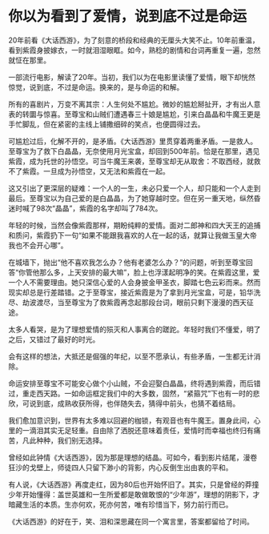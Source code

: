 # 你以为看到了爱情，说到底不过是命运

20年前看《大话西游》，为了刻意的桥段和经典的无厘头大笑不止。10年前重温，看到紫霞身披嫁衣，一时就泪湿眼眶。如今，熟稔的剧情和台词再重复一遍，忽然就怔在那里。 

一部流行电影，解读了20年。当初，我们以为在电影里读懂了爱情，眼下却恍然惊觉，说到底，不过是命运。换来的，是与命运的和解。 

所有的喜剧片，万变不离其宗：人生何处不尴尬。微妙的尴尬掰扯开，才有出人意表的转圜与惊喜。至尊宝和山贼们遭遇春三十娘是尴尬，引来白晶晶和牛魔王更是手忙脚乱，但在紧密的主线上铺撒细碎的笑点，也便圆得过去。 

可尴尬过后，化解不开的，是矛盾。《大话西游》里贯穿着两重矛盾。一是救人。至尊宝为了救下白晶晶，无奈使用月光宝盒，却回到500年前。恰是在那里，遇见紫霞，成为托世的孙悟空。可当牛魔王来袭，至尊宝却无从取舍：不取西经，就救不了紫霞。一旦成为孙悟空，又无法和紫霞在一起。 

这又引出了更深层的疑难：一个人的一生，未必只爱一个人，却只能和一个人走到最后。至尊宝以为自己爱的是白晶晶，为了她穿越时空。但在另一重天地，纵然昏迷时喊了98次“晶晶”，紫霞的名字却叫了784次。 

年轻的时候，当然会像紫霞那样，期盼纯粹的爱情。面对二郎神和四大天王的追捕和质问，紫霞扔下一句“如果不能跟我喜欢的人在一起的话，就算让我做玉皇大帝我也不会开心哪”。 

在城墙下，抛出“他不喜欢我怎么办？他有老婆怎么办？”的问题，听到至尊宝回答“你管他那么多，上天安排的最大嘛”，脸上也浮漾起明净的笑。在紫霞这里，爱一个人不需要理由。她只深信心爱的人会身披金甲圣衣，脚踏七色云彩而来。然而现实却总是行差踏错。之于至尊宝，接近紫霞是为了拿到月光宝盒，可是，铅华洗尽、劫波渡尽，当至尊宝为了救紫霞再念起那段台词，眼前只剩下漫漫的西天征途。 

太多人看哭，是为了理想爱情的殒灭和人事离合的蹉跎。年轻时我们不懂爱，明了之后，又错过了最好的时光。 

会有这样的想法，大抵还是倔强的年纪，以至不愿承认，有些矛盾，一生都无计消除。 

命运安排至尊宝不可能安心做个小山贼，不会迎娶白晶晶，终将遇到紫霞，而后错过，重走西天路。一如命运框定我们中的大多数，固然，“紧箍咒”下也有一时的悲欣，可说到底，成熟收获所得，也伴随失去，猜得中前头，也猜不着结局。 

我们愈加意识到，世界有太多难以回避的枷锁，有观音也有牛魔王。置身此间，心里的一滴泪其实无足轻重。自由除了洒脱还意味着责任，爱情时而幸福也终归有痛苦，凡此种种，我们别无选择。 

曾经如此钟情《大话西游》，因为那是理想的结晶。可如今，看到影片结尾，漫卷狂沙的戈壁上，师徒四人只留下渺小的背影，内心反倒生出由衷的平和。 

有人说，《大话西游》再度走红，因为80后也开始怀旧了。其实，只是曾经的莽撞少年开始懂得：盖世英雄和一生所爱都是敢做敢恨的“少年游”，理想的阴影下，才暗藏生活的本质。生亦何欢，死亦何苦，唯有珍惜当下，努力前行而已。 

《大话西游》的好在于，笑、泪和深思藏在同一个寓言里，答案都留给了时间。